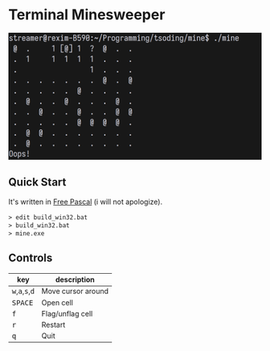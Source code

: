 # Terminal Minesweeper

![thumbnail](./thumbnail.png)

## Quick Start

It's written in [Free Pascal](https://www.freepascal.org/download.html) (i will not apologize).

```console
> edit build_win32.bat
> build_win32.bat
> mine.exe
```

## Controls

| key                                                 | description        |
|-----------------------------------------------------|--------------------|
| <kbd>w</kbd>,<kbd>a</kbd>,<kbd>s</kbd>,<kbd>d</kbd> | Move cursor around |
| <kbd>SPACE</kbd>                                    | Open cell          |
| <kbd>f</kbd>                                        | Flag/unflag cell   |
| <kbd>r</kbd>                                        | Restart            |
| <kbd>q</kbd>                                        | Quit               |
